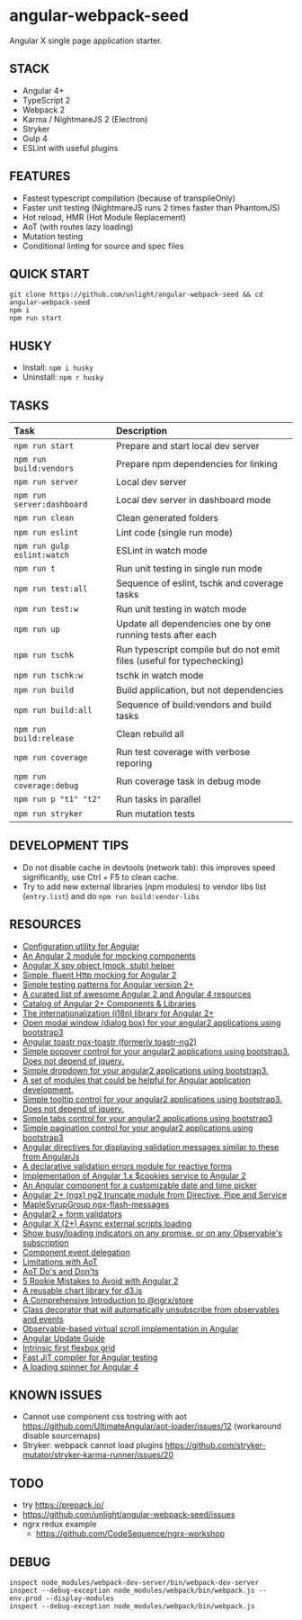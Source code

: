 angular-webpack-seed
====================
Angular X single page application starter.

STACK
---
* Angular 4+
* TypeScript 2
* Webpack 2
* Karma / NightmareJS 2 (Electron)
* Stryker
* Gulp 4
* ESLint with useful plugins

FEATURES
---
* Fastest typescript compilation (because of transpileOnly)
* Faster unit testing (NightmareJS runs 2 times faster than PhantomJS)
* Hot reload, HMR (Hot Module Replacement)
* AoT (with routes lazy loading)
* Mutation testing
* Conditional linting for source and spec files

QUICK START
---
```
git clone https://github.com/unlight/angular-webpack-seed && cd angular-webpack-seed
npm i 
npm run start
```

HUSKY
---
* Install: `npm i husky`
* Uninstall: `npm r husky`

TASKS
---
| Task                        | Description                                                            |
|:----------------------------|:-----------------------------------------------------------------------|
| `npm run start`             | Prepare and start local dev server                                     |
| `npm run build:vendors`     | Prepare npm dependencies for linking                                   |
| `npm run server`            | Local dev server                                                       |
| `npm run server:dashboard`  | Local dev server in dashboard mode                                     |
| `npm run clean`             | Clean generated folders                                                |
| `npm run eslint`            | Lint code (single run mode)                                            |
| `npm run gulp eslint:watch` | ESLint in watch mode                                                   |
| `npm run t`                 | Run unit testing in single run mode                                    |
| `npm run test:all`         | Sequence of eslint, tschk and coverage tasks                           |
| `npm run test:w`           | Run unit testing in watch mode                                         |
| `npm run up`                | Update all dependencies one by one running tests after each            |
| `npm run tschk`             | Run typescript compile but do not emit files (useful for typechecking) |
| `npm run tschk:w`           | tschk in watch mode                                                    |
| `npm run build`             | Build application, but not dependencies                                |
| `npm run build:all`         | Sequence of build:vendors and build tasks                              |
| `npm run build:release`     | Clean rebuild all                                                      |
| `npm run coverage`          | Run test coverage with verbose reporing                                |
| `npm run coverage:debug`    | Run coverage task in debug mode                                        |
| `npm run p "t1" "t2"`       | Run tasks in parallel                                                  |
| `npm run stryker`           | Run mutation tests                                                     |

DEVELOPMENT TIPS
---
* Do not disable cache in devtools (network tab): this improves speed significantly, use Ctrl + F5 to clean cache.
* Try to add new external libraries (npm modules) to vendor libs list (`entry.list`) and do `npm run build:vendor-libs`

RESOURCES
---
* [Configuration utility for Angular](https://github.com/ngx-config/core)
* [An Angular 2 module for mocking components](https://github.com/cnunciato/ng2-mock-component)
* [Angular X spy object (mock, stub) helper](https://github.com/unlight/spy-object)
* [Simple, fluent Http mocking for Angular 2](https://github.com/CodeSequence/respond-ng)
* [Simple testing patterns for Angular version 2+](https://github.com/juristr/angular-testing-recipes)
* [A curated list of awesome Angular 2 and Angular 4 resources](https://github.com/AngularClass/awesome-angular)
* [Catalog of Angular 2+ Components & Libraries](https://github.com/brillout/awesome-angular-components)
* [The internationalization (i18n) library for Angular 2+](https://github.com/ngx-translate/core)
* [Open modal window (dialog box) for your angular2 applications using bootstrap3](https://github.com/pleerock/ngx-modal)
* [Angular toastr ngx-toastr (formerly toastr-ng2)](https://github.com/scttcper/ngx-toastr)
* [Simple popover control for your angular2 applications using bootstrap3. Does not depend of jquery.](https://github.com/pleerock/ngx-popover)
* [Simple dropdown for your angular2 applications using bootstrap3.](https://github.com/pleerock/ngx-dropdown)
* [A set of modules that could be helpful for Angular application development.](https://github.com/Barryrowe/ngx-dev-utils)
* [Simple tooltip control for your angular2 applications using bootstrap3. Does not depend of jquery.](https://github.com/pleerock/ngx-tooltip)
* [Simple tabs control for your angular2 applications using bootstrap3](https://github.com/pleerock/ngx-tabs)
* [Simple pagination control for your angular2 applications using bootstrap3](https://github.com/pleerock/ngx-paginator)
* [Angular directives for displaying validation messages similar to these from AngularJs](https://github.com/DmitryEfimenko/ngx-messages)
* [A declarative validation errors module for reactive forms](https://github.com/UltimateAngular/ngxerrors)
* [Implementation of Angular 1.x $cookies service to Angular 2](https://github.com/salemdar/ngx-cookie)
* [An Angular component for a customizable date and time picker](https://github.com/RenovoSolutions/ngx-datetimepicker)
* [Angular 2+ (ngx) ng2 truncate module from Directive, Pipe and Service](https://github.com/doorgets/ng-truncate)
* [MapleSyrupGroup ngx-flash-messages](https://github.com/MapleSyrupGroup/ngx-flash-messages)
* [Angular2 + form validators](https://github.com/ReactiveCore-com/ngx-validation)
* [Angular X (2+) Async external scripts loading](https://github.com/zenkkor/ngx-asyncscripts)
* [Show busy/loading indicators on any promise, or on any Observable's subscription](https://github.com/devyumao/angular2-busy)
* [Component event delegation](https://gist.github.com/matthieu-D/c56ce33e844b1f6e6d692149c31bb83b)
* [Limitations with AoT](https://github.com/UltimateAngular/aot-loader/wiki/Limitations-with-AoT)
* [AoT Do's and Don'ts](https://github.com/rangle/angular-2-aot-sandbox#aot-dos-and-donts)
* [5 Rookie Mistakes to Avoid with Angular 2](http://angularjs.blogspot.ru/2016/04/5-rookie-mistakes-to-avoid-with-angular.html)
* [A reusable chart library for d3.js](https://github.com/nvd3-community/nvd3)
* [A Comprehensive Introduction to @ngrx/store](https://gist.github.com/btroncone/a6e4347326749f938510)
* [Class decorator that will automatically unsubscribe from observables and events](https://github.com/NetanelBasal/ngx-auto-unsubscribe)
* [Observable-based virtual scroll implementation in Angular](https://github.com/dinony/od-virtualscroll)
* [Angular Update Guide](https://angular-update-guide.firebaseapp.com/)
* [Intrinsic first flexbox grid](https://github.com/argyleink/ragrid)
* [Fast JiT compiler for Angular testing](https://github.com/Quramy/ngx-zombie-compiler)
* [A loading spinner for Angular 4](https://github.com/Zak-C/ngx-loading)

KNOWN ISSUES
---
* Cannot use component css tostring with aot https://github.com/UltimateAngular/aot-loader/issues/12
  (workaround disable sourcemaps)
* Stryker: webpack cannot load plugins https://github.com/stryker-mutator/stryker-karma-runner/issues/20

TODO
---
* try https://prepack.io/
* https://github.com/unlight/angular-webpack-seed/issues
* ngrx redux example
  - https://github.com/CodeSequence/ngrx-workshop


DEBUG
---
```
inspect node_modules/webpack-dev-server/bin/webpack-dev-server
inspect --debug-exception node_modules/webpack/bin/webpack.js --env.prod --display-modules
inspect --debug-exception node_modules/webpack/bin/webpack.js
```
